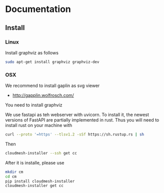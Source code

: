 Documentation
=============

## Install

### Linux

Install graphviz as follows

```bash
sudo apt-get install graphviz graphviz-dev
```

### OSX

We recommend to install gaplin as svg viewer

* <http://gapplin.wolfrosch.com/>

You need to install graphviz

We use fastapi as teh webserver with uvicorn.  To install it, the newest versions of FastAPI are partially implemented in rust.
Thus you will need to install rust on your machine with 

```bash
curl --proto '=https' --tlsv1.2 -sSf https://sh.rustup.rs | sh
```


Then

```bash
cloudmesh-installer --ssh get cc
```

After it is installe, please use 

```bash
mkdir cm
cd cm
pip install cloudmesh-installer
cloudmesh-installer get cc
```

